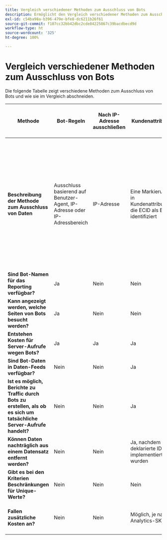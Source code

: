 ```yaml
---
title: Vergleich verschiedener Methoden zum Ausschluss von Bots
description: Ermöglicht den Vergleich verschiedener Methoden zum Ausschluss von Bots.
exl-id: c54ba98a-b396-479e-bfe8-dc6211b26f61
source-git-commit: f107cc32bb42dbc2cde84225867c39bacdbecd9d
workflow-type: ht
source-wordcount: '325'
ht-degree: 100%

---
```


# Vergleich verschiedener Methoden zum Ausschluss von Bots

Die folgende Tabelle zeigt verschiedene Methoden zum Ausschluss von Bots und wie sie im Vergleich abschneiden.

| Methode | Bot-Regeln | Nach IP-Adresse ausschließen | Kundenattribute | Segmentierung | Bewertung durch Dritte + Segmentierung | Unterdrücken des Server-Aufrufs für Bots zur Laufzeit | Benutzerspezifische DB VISTA-Regel |
| --- | --- | --- | --- | --- | --- | --- | --- |
| **Beschreibung der Methode zum Ausschluss von Daten** | Ausschluss basierend auf Benutzer-Agent, IP-Adresse oder IP-Adressbereich | IP-Adresse | Eine Markierung in Kundenattributen, die ECID als Bot identifiziert | Kriterien in einem Analytics-Segment, das bekannte Bots basierend auf dem Verhalten von Bots identifiziert | Ein Drittanbieter wie z. B. [Perimeter X](https://www.perimeterx.com) oder [Akamai Bot Manager](https://www.akamai.com/de/de/products/security/bot-manager.jsp) weist jeder Seitenansicht einen Wert zu, der angibt, mit welcher Wahrscheinlichkeit es sich um einen Bot handelt. Die Bewertung wird an Analytics gesendet und Segmente können verwendet werden, um Daten basierend auf dem Ergebnis auszufiltern. | Client-seitige Logik verhindert, dass der Server-Aufruf von Analytics für Bots ausgeführt wird. | Eine VISTA-Regel verschiebt Traffic von Bots, die bestimmte Kriterien erfüllen, in eine separate Report Suite. |
| **Sind Bot-Namen für das Reporting verfügbar?** | Ja | Nein | Nein | Nein | Nein | Nein | Ja |
| **Kann angezeigt werden, welche Seiten von Bots besucht werden?** | Ja | Nein | Nein | Nein | Ja | Nein | Ja |
| &#x200B;**Entstehen Kosten für Server-Aufrufe wegen Bots?** | Ja | Ja | Ja | Ja | Ja | Nein | Ja |
| **Sind Bot-Daten in Daten-Feeds verfügbar?** | Nein | Nein | Ja | Ja | Ja | Nein | Ja |
| **Ist es möglich, Berichte zu Traffic durch Bots zu erstellen, als ob es sich um tatsächliche Server-Aufrufe handelt?** | Nein | Nein | Ja | Ja | Ja | Nein | Nein |
| **Können Daten nachträglich aus einem Datensatz entfernt werden?** | Nein | Nein | Ja, nachdem deklarierte IDs implementiert wurden | Ja | Ja, sobald die Bewertungen implementiert wurden | Nein | Nein |
| **Gibt es bei den Kriterien Beschränkungen für Unique-Werte?** | Nein | Nein | Nein | Ja | Nein | Nein | Nein |
| **Fallen zusätzliche Kosten an?** | Nein | Nein | Möglich, je nach Analytics-SKU | Nein | Ja | Nein | Ja – es gibt Kosten für die Implementierung und Pflege einer VISTA-Regel |
